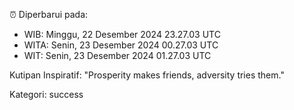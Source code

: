 ⏰ Diperbarui pada:
- WIB: Minggu, 22 Desember 2024 23.27.03 UTC
- WITA: Senin, 23 Desember 2024 00.27.03 UTC
- WIT: Senin, 23 Desember 2024 01.27.03 UTC

Kutipan Inspiratif:
"Prosperity makes friends, adversity tries them."


Kategori: success

